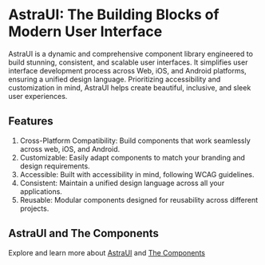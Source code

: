 # AstraUI: The Building Blocks of Modern User Interface

AstraUI is a dynamic and comprehensive component library engineered to build stunning, consistent, and scalable user interfaces. It simplifies user interface development process across Web, iOS, and Android platforms, ensuring a unified design language. Prioritizing accessibility and customization in mind, AstraUI helps create beautiful, inclusive, and sleek user experiences.

## Features

1. Cross-Platform Compatibility: Build components that work seamlessly across web, iOS, and Android.
2. Customizable: Easily adapt components to match your branding and design requirements.
3. Accessible: Built with accessibility in mind, following WCAG guidelines.
4. Consistent: Maintain a unified design language across all your applications.
5. Reusable: Modular components designed for reusability across different projects.

## AstraUI and The Components 

Explore and learn more about [AstraUI](https://www.astraui.design/) and [The Components](https://www.astraui.design/components)
